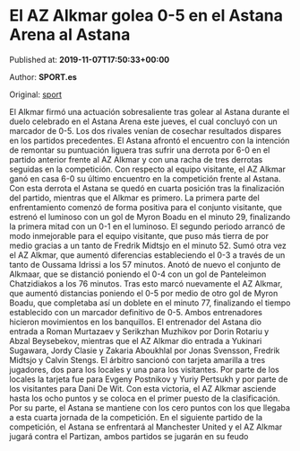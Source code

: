 
# El AZ Alkmar golea 0-5 en el Astana Arena al Astana

Published at: **2019-11-07T17:50:33+00:00**

Author: **SPORT.es**

Original: [sport](https://www.sport.es/es/noticias/europa-league/el-az-alkmar-golea-0-5-en-el-astana-arena-al-astana-7718657)

El Alkmar firmó una actuación sobresaliente tras golear al Astana durante el duelo celebrado en el Astana Arena este jueves, el cual concluyó con un marcador de 0-5. Los dos rivales venían de cosechar resultados dispares en los partidos precedentes. El Astana afrontó el encuentro con la intención de remontar su puntuación liguera tras sufrir una derrota por 6-0 en el partido anterior frente al AZ Alkmar y con una racha de tres derrotas seguidas en la competición. Con respecto al equipo visitante, el AZ Alkmar ganó en casa 6-0 su último encuentro en la competición frente al Astana. Con esta derrota el Astana se quedó en cuarta posición tras la finalización del partido, mientras que el Alkmar es primero.
La primera parte del enfrentamiento comenzó de forma positiva para el conjunto visitante, que estrenó el luminoso con un gol de Myron Boadu en el minuto 29, finalizando la primera mitad con un 0-1 en el luminoso.
El segundo periodo arrancó de modo inmejorable para el equipo visitante, que puso más tierra de por medio gracias a un tanto de Fredrik Midtsjo en el minuto 52. Sumó otra vez el AZ Alkmar, que aumentó diferencias estableciendo el 0-3 a través de un tanto de Oussama Idrissi a los 57 minutos. Anotó de nuevo el conjunto de Alkmaar, que se distanció poniendo el 0-4 con un gol de Panteleimon Chatzidiakos a los 76 minutos. Tras esto marcó nuevamente el AZ Alkmar, que aumentó distancias poniendo el 0-5 por medio de otro gol de Myron Boadu, que completaba así un doblete en el minuto 77, finalizando el tiempo establecido con un marcador definitivo de 0-5.
Ambos entrenadores hicieron movimientos en los banquillos. El entrenador del Astana dio entrada a Roman Murtazaev y Serikzhan Muzhikov por Dorin Rotariu y Abzal Beysebekov, mientras que el AZ Alkmar dio entrada a Yukinari Sugawara, Jordy Clasie y Zakaria Aboukhlal por Jonas Svensson, Fredrik Midtsjo y Calvin Stengs.
El árbitro sancionó con tarjeta amarilla a tres jugadores, dos para los locales y una para los visitantes. Por parte de los locales la tarjeta fue para Evgeny Postnikov y Yuriy Pertsukh y por parte de los visitantes para Dani De Wit.
Con esta victoria, el AZ Alkmar asciende hasta los ocho puntos y se coloca en el primer puesto de la clasificación. Por su parte, el Astana se mantiene con los cero puntos con los que llegaba a esta cuarta jornada de la competición.
En el siguiente partido de la competición, el Astana se enfrentará al Manchester United y el AZ Alkmar jugará contra el Partizan, ambos partidos se jugarán en su feudo
